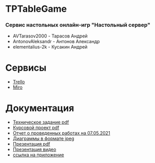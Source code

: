 # TPTableGame
### Сервис настольных онлайн-игр "Настольный сервер"

* AVTarasov2000 - Тарасов Андрей
* AntonovAleksandr - Антонов Александр
* elementalius-2k - Кусакин Андрей

# Сервисы
* [Trello](https://trello.com/b/wWM5TuUe/тп)
* [Miro](https://miro.com/app/board/o9J_lQGf47w=/)

# Документация
* [Техническое задание pdf](https://github.com/AVTarasov2000/TPTableGame/blob/main/Documentation/ТЗ%20Настольный%20сервер%20финальная%20версия.pdf)
* [Курсовой проект pdf](https://github.com/AVTarasov2000/TPTableGame/blob/main/Documentation/Курсовой%20проект%20финальный.pdf)
* [Отчет о проведенных работах на 07.05.2021](https://github.com/AVTarasov2000/TPTableGame/blob/main/Documentation/Отчет%20о%20проведенных%20работах.pdf)
* [Диаграммы в формате jpeg](https://github.com/AVTarasov2000/TPTableGame/tree/main/Documentation/Diagrams)
* [Презентация pdf](https://github.com/AVTarasov2000/TPTableGame/blob/main/Documentation/Презентация.pdf)
* [Презентация видео](https://disk.yandex.ru/i/aFIcBtoeytvXAQ)
* [ссылка на приложение](https://avtarasov2000.github.io/TPTableGame/signin)
